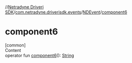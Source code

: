 //[Netradyne Driveri SDK](../../index.md)/[com.netradyne.driverisdk.events](../index.md)/[NDEvent](index.md)/[component6](component6.md)



# component6  
[common]  
Content  
operator fun [component6](component6.md)(): [String](https://kotlinlang.org/api/latest/jvm/stdlib/kotlin/-string/index.html)  



